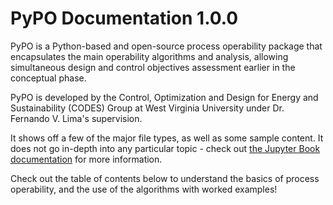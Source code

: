 # PyPO Documentation 1.0.0

PyPO is a Python-based and open-source process operability package that
encapsulates the main operability algorithms and analysis, allowing
simultaneous design and control objectives assessment earlier in the
conceptual phase.

PyPO is developed by the Control, Optimization and Design for Energy and Sustainability (CODES) Group at West Virginia University 
under Dr. Fernando V. Lima's supervision.

It shows off a few of the major file types, as well as some sample content.
It does not go in-depth into any particular topic - check out [the Jupyter Book documentation](https://jupyterbook.org) for more information.

Check out the table of contents below to understand the basics of process operability,
and the use of the algorithms with worked examples!

```{tableofcontents}
```
